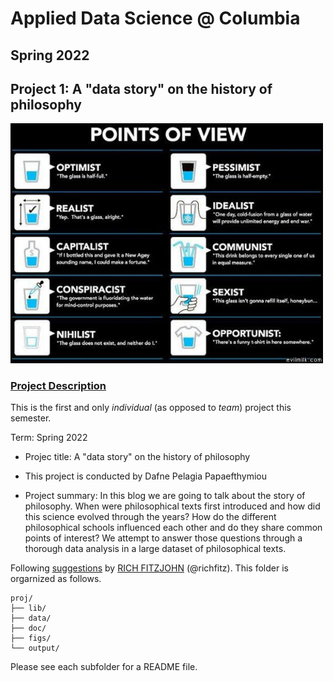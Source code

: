 # Applied Data Science @ Columbia
## Spring 2022
## Project 1: A "data story" on the history of philosophy

<img src="figs/100126-the-glass.jpeg" width="500">

### [Project Description](doc/)
This is the first and only *individual* (as opposed to *team*) project this semester. 

Term: Spring 2022

+ Projec title: A "data story" on the history of philosophy
+ This project is conducted by Dafne Pelagia Papaefthymiou

+ Project summary: In this blog we are going to talk about the story of philosophy. When were philosophical texts first introduced and how did this science evolved through the years? How do the different philosophical schools influenced each other and do they share common points of interest? We attempt to answer those questions through a thorough data analysis in a large dataset of philosophical texts.

Following [suggestions](http://nicercode.github.io/blog/2013-04-05-projects/) by [RICH FITZJOHN](http://nicercode.github.io/about/#Team) (@richfitz). This folder is orgarnized as follows.

```
proj/
├── lib/
├── data/
├── doc/
├── figs/
└── output/
```

Please see each subfolder for a README file.
